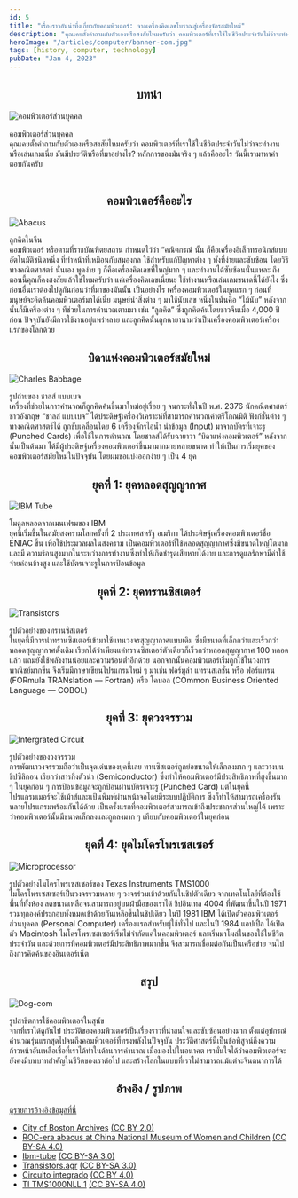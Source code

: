 ```yaml
---
id: 5
title: "เรื่องราวอันน่าทึ่งเกี่ยวกับคอมพิวเตอร์: จากเครื่องคิดเลขโบราณสู่เครื่องจักรสมัยใหม่"
description: "คุณเคยตั้งคำถามกับตัวเองหรือสงสัยไหมครับว่า คอมพิวเตอร์ที่เราใช้ในชีวิตประจำวันไม่ว่าจะทำงานหรือเล่นเกมเนี่ย มันมีประวัติหรือที่มาอย่างไร?"
heroImage: "/articles/computer/banner-com.jpg"
tags: [history, computer, technology]
pubDate: "Jan 4, 2023"
---
```


<center><h2 id="introduction">บทนำ</h2></center>

![คอมพิวเตอร์ส่วนบุคคล](/articles/computer/home-com.jpg)<figcaption>คอมพิวเตอร์ส่วนบุคคล</figcaption>
คุณเคยตั้งคำถามกับตัวเองหรือสงสัยไหมครับว่า คอมพิวเตอร์ที่เราใช้ในชีวิตประจำวันไม่ว่าจะทำงานหรือเล่นเกมเนี่ย มันมีประวัติหรือที่มาอย่างไร? หลักการของมันจริง ๆ แล้วคืออะไร วันนี้เรามาหาคำตอบกันครับ

<div class="divider" style="height: 2px"></div>

<center><h2 id="what-is-computer">คอมพิวเตอร์คืออะไร</h2></center>

![Abacus](/articles/computer/abacus.jpg)<figcaption>ลูกคิดในจีน</figcaption>
คอมพิวเตอร์ หรือตามที่ราชบัณฑิตยสถาน กำหนดไว้ว่า “คณิตกรณ์ นั้น ก็คือเครื่องอิเล็กทรอนิกส์แบบอัตโนมัติชนิดหนึ่ง ที่ทำหน้าที่เหมือนกับสมองกล ใช้สำหรับแก้ปัญหาต่าง ๆ ทั้งที่ง่ายและซับซ้อน โดยวิธีทางคณิตศาสตร์ นั่นเอง
พูดง่าย ๆ ก็คือเครื่องคิดเลขที่ใหญ่มาก ๆ และทำงานได้ซับซ้อนนั่นแหละ
ถึงตอนนี้คุณก็คงสงสัยแล้วใช่ไหมครับว่า แค่เครื่องคิดเลขเนี่ยนะ ใช้ทำงานหรือเล่นเกมขนาดนี้ได้ยังไง ซึ่งก่อนอื่นเราต้องไปดูกันก่อนว่าที่มาของมันนั้น เป็นอย่างไร
เครื่องคอมพิวเตอร์ในยุคแรก ๆ
ก่อนที่มนุษย์จะคิดค้นคอมพิวเตอร์มาได้เนี่ย มนุษย์นำสิ่งต่าง ๆ มาใช้นับเลข หนึ่งในนั้นคือ “ไม้นับ” หลังจากนั้นก็มีเครื่องต่าง ๆ ทีช่วยในการคำนวณตามมา เช่น “ลูกคิด” ซึ่งถูกคิดค้นโดยชาวจีนเมื่อ 4,000 ปีก่อน ปัจจุบันยังมีการใช้งานอยู่แพร่หลาย และลูกคิดนั้นถูกฉายานามว่าเป็นเครื่องคอมพิวเตอร์เครื่องแรกของโลกด้วย

<div class="divider"></div>

<center><h2 id="father-of-computer">บิดาแห่งคอมพิวเตอร์สมัยใหม่</h2></center>

![Charles Babbage](/articles/computer/babbage.jpg)<figcaption>รูปถ่ายของ ชาลส์ แบบเบจ</figcaption>
เครื่องที่ช่วยในการคำนวณก็ถูกคิดค้นขึ้นมาใหม่อยู่เรื่อย ๆ จนกระทั่งในปี พ.ศ. 2376 นักคณิตศาสตร์ชาวอังกฤษ “ชาลส์ แบบเบจ” ได้ประดิษฐ์เครื่องวิเคราะห์ที่สามารถคำนวณค่าตรีโกณมิติ ฟังก์ชั่นต่าง ๆ ทางคณิตศาสตร์ได้ ถูกขับเคลื่อนโดย 6 เครื่องจักรไอน้ำ นำข้อมูล (Input) มาจากบัตรที่เจาะรู (Punched Cards) เพื่อใช้ในการคำนวณ โดยชาลส์ได้รับฉายาว่า “บิดาแห่งคอมพิวเตอร์”
หลังจากนั้นเป็นต้นมา ได้มีผู้ประดิษฐ์เครื่องคอมพิวเตอร์ขึ้นมามากมายหลายขนาด ทำให้เป็นการเริ่มยุคของคอมพิวเตอร์สมัยใหม่ในปัจจุบัน โดยผมขอแบ่งออกง่าย ๆ เป็น 4 ยุค

<div class="divider"></div>

<center><h2 id="1stgen">ยุคที่ 1: ยุคหลอดสุญญากาศ</h2></center>

![IBM Tube](/articles/computer/Ibm-tube.jpg)<figcaption>โมดูลหลอดจากเมนเฟรมของ IBM</figcaption>
ยุคนี้เริ่มขึ้นในสมัยสงครามโลกครั้งที่ 2 ประเทศสหรัฐ อเมริกา
ได้ประดิษฐ์เครื่องคอมพิวเตอร์ชื่อ ENIAC ขึ้น เพื่อใช้ประมวลผลในสงคราม เป็นคอมพิวเตอร์ที่ใช้หลอดสุญญากาศซึ่งมีขนาดใหญ่โตมาก และมี
ความร้อนสูงมากในระหว่างการทำงานซึ่งทำให้เกิดชำรุดเสียหายได้ง่าย และการดูแลรักษามีค่าใช้จ่ายค่อนข้างสูง และใช้บัตรเจาะรูในการป้อนข้อมูล

<div class="divider"></div>

<center><h2 id="2ndgen">ยุคที่ 2: ยุคทรานซิสเตอร์</h2></center>

![Transistors](/articles/computer/transistors.jpg)<figcaption>รูปตัวอย่างของทรานซิสเตอร์</figcaption>
ในยุคนี้มีการนำทรานซิสเตอร์เข้ามาใช้แทนวงจรสุญญากาศแบบเดิม ซึ่งมีขนาดที่เล็กกว่าและเร็วกว่าหลอดสุญญากาศดั้งเดิม เรียกได้ว่าเพียงแค่ทรานซิสเตอร์ตัวเดียวก็เร็วกว่าหลอดสุญญากาศ 100 หลอดแล้ว แถมยังใช้พลังงานน้อยและความร้อนต่ำอีกด้วย นอกจากนั้นคอมพิวเตอร์เริ่มถูกใช้ในวงการพาณิชย์มากขึ้น จึงเริ่มมีภาษาเขียนโปรแกรมใหม่ ๆ มาเช่น ฟอร์มูล่า แทรนสเลชั่น หรือ ฟอร์แทรน (FORmula TRANslation — Fortran) หรือ โคบอล (COmmon Business Oriented Language — COBOL)

<div class="divider"></div>

<center><h2 id="3rdgen">ยุคที่ 3: ยุควงจรรวม</h2></center>

![Intergrated Circuit](/articles/computer/ic.jpg)<figcaption>รูปตัวอย่างของวงจรรวม</figcaption>
การพัฒนาวงจรรวมถือว่าเป็นจุดเด่นของยุคนี้เลย ทานซิสเตอร์ถูกย่อขนาดให้เล็กลงมาก ๆ และวางบนชิปซิลิกอน เรียกว่าสารกึ่งตัวนำ (Semiconductor) ซึ่งทำให้คอมพิวเตอร์มีประสิทธิภาพที่สูงขึ้นมาก ๆ
ในยุคก่อน ๆ การป้อนข้อมูลจะถูกป้อนผ่านบัตรเจาะรู (Punched Card) แต่ในยุคนี้โปรแกรมเมอร์จะใช้เม้าส์และแป้นพิมพ์ผ่านหน้าจอโดยมีระบบปฏิบัติการ ซึ่งก็ทำให้สามารถเครื่องรันหลายโปรแกรมพร้อมกันได้ด้วย
เป็นครั้งแรกที่คอมพิวเตอร์สามารถเข้าถึงประชากรส่วนใหญ่ได้ เพราะว่าคอมพิวเตอร์นั้นมีขนาดเล็กลงและถูกลงมาก ๆ เทียบกับคอมพิวเตอร์ในยุคก่อน

<div class="divider"></div>

<center><h2 id="4thgen">ยุคที่ 4: ยุคไมโครโพรเซสเซอร์</h2></center>

![Microprocessor](/articles/computer/microprocessor.jpg)<figcaption>รูปตัวอย่างไมโครโพรเซสเซอร์ของ Texas Instruments TMS1000</figcaption>
ไมโครโพรเซสเซอร์เป็นวงจรรวมหลาย ๆ วงจรร่วมเข้าด้วยกันในชิปตัวเดียว จากเทคโนโลยีที่ต้องใช้พื้นที่ทั้งห้อง ลดขนาดเหลือจนสามารถอยู่บนฝ่ามือของเราได้ ชิปอินเทล 4004 ที่พัฒนาขึ้นในปี 1971 รวมทุกองค์ประกอบทั้งหมดเข้าด้วยกันเหลือขึ้นในชิปเดียว
ในปี 1981 IBM ได้เปิดตัวคอมพิวเตอร์ส่วนบุคคล (Personal Computer) เครื่องแรกสำหรับผู้ใช้ทั่วไป และในปี 1984 แอปเปิ้ล ได้เปิดตัว Macintosh
ไมโครโพรเซสเซอร์เริ่มไม่จำกัดแค่ในคอมพิวเตอร์ และเริ่มมาโผล่ในของใช้ในชีวิตประจำวัน
และด้วยการที่คอมพิวเตอร์มีประสิทธิภาพมากขึ้น จึงสามารถเชื่อมต่อกันเป็นเครือข่าย จนไปถึงการคิดค้นของอินเตอร์เน็ต

<div class="divider"></div>

<center><h2 id="conclusion">สรุป</h2></center>

![Dog-com](/articles/computer/what-the-dog-doin.jpg)<figcaption>รูปสาธิตการใช้คอมพิวเตอร์ในสุนัข</figcaption>
จากที่เราได้ดูกันไป ประวัติของคอมพิวเตอร์เป็นเรื่องราวที่น่าสนใจและซับซ้อนอย่างมาก ตั้งแต่อุปกรณ์คำนวณรุ่นแรกสุดไปจนถึงคอมพิวเตอร์ที่ทรงพลังในปัจจุบัน ประวัติศาสตร์นี้เป็นข้อพิสูจน์ถึงความก้าวหน้าอันเหลือเชื่อที่เราได้ทำในด้านการคำนวณ เมื่อมองไปในอนาคต เรามั่นใจได้ว่าคอมพิวเตอร์จะยังคงมีบทบาทสำคัญในชีวิตของเราต่อไป และสร้างโลกในแบบที่เราไม่สามารถแม้แต่จะจินตนาการได้

<div class="divider"></div>

<center><h2 id="ref">อ้างอิง / รูปภาพ</h2></center>

[ดูรายการอ้างอิงข้อมูลที่นี่](https://docs.google.com/document/d/1hU0v1TTin88iB-HaLV51ZiCDxGSrhq6ouKogKGNbT4Y/view#heading=h.a87upbgpq6uy)

- [City of Boston Archives](https://flickr.com/photos/48039697@N05/9519690162) [(CC BY 2.0)](https://creativecommons.org/licenses/by/2.0/)
- [ROC-era abacus at China National Museum of Women and Children](<https://commons.wikimedia.org/wiki/File:ROC-era_abacus_at_China_National_Museum_of_Women_and_Children_(20210909140914).jpg>) [(CC BY-SA 4.0)](https://creativecommons.org/licenses/by-sa/4.0/)
- [Ibm-tube](https://commons.wikimedia.org/wiki/File:Ibm-tube.jpg) [(CC BY-SA 3.0)](https://creativecommons.org/licenses/by-sa/3.0/)
- [Transistors.agr](https://commons.wikimedia.org/wiki/File:Transistors.agr.jpg) [(CC BY-SA 3.0)](https://creativecommons.org/licenses/by-sa/3.0/)
- [Circuito integrado](https://commons.wikimedia.org/wiki/File:Circuito_integrado.jpg) [(CC BY 4.0)](https://creativecommons.org/licenses/by/4.0/)
- [TI TMS1000NLL 1](https://commons.wikimedia.org/wiki/File:TI_TMS1000NLL_1.jpg) [(CC BY-SA 4.0)](https://creativecommons.org/licenses/by-sa/4.0/)
